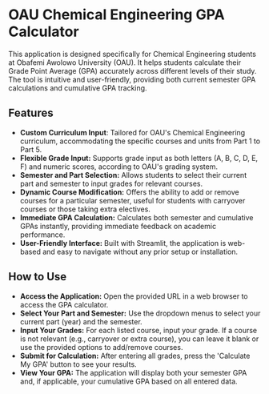 # OAU Chemical Engineering GPA Calculator
This application is designed specifically for Chemical Engineering students at Obafemi Awolowo University (OAU). It helps students calculate their Grade Point Average (GPA) accurately across different levels of their study. The tool is intuitive and user-friendly, providing both current semester GPA calculations and cumulative GPA tracking.

 ## Features
- **Custom Curriculum Input**: Tailored for OAU's Chemical Engineering curriculum, accommodating the specific courses and units from Part 1 to Part 5.
- **Flexible Grade Input:** Supports grade input as both letters (A, B, C, D, E, F) and numeric scores, according to OAU's grading system.
- **Semester and Part Selection:** Allows students to select their current part and semester to input grades for relevant courses.
- **Dynamic Course Modification:** Offers the ability to add or remove courses for a particular semester, useful for students with carryover courses or those taking extra electives.
- **Immediate GPA Calculation:** Calculates both semester and cumulative GPAs instantly, providing immediate feedback on academic performance.
- **User-Friendly Interface:** Built with Streamlit, the application is web-based and easy to navigate without any prior setup or installation.

## How to Use
- **Access the Application:** Open the provided URL in a web browser to access the GPA calculator.
- **Select Your Part and Semester:** Use the dropdown menus to select your current part (year) and the semester.
- **Input Your Grades:** For each listed course, input your grade. If a course is not relevant (e.g., carryover or extra course), you can leave it blank or use the provided options to add/remove courses.
- **Submit for Calculation:** After entering all grades, press the 'Calculate My GPA' button to see your results.
- **View Your GPA:** The application will display both your semester GPA and, if applicable, your cumulative GPA based on all entered data.
